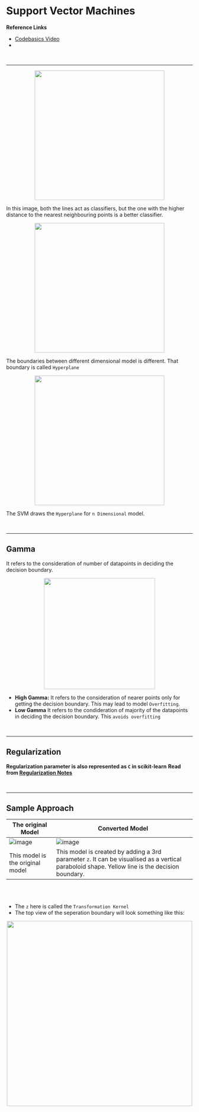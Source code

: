 # Support Vector Machines

<strong> Reference Links </strong>

- [Codebasics Video](https://www.youtube.com/watch?v=FB5EdxAGxQg)
- 

<br>
<hr>

<p align="center"><img src="https://user-images.githubusercontent.com/76818035/172891764-b6f5befc-8b9e-4633-8da9-7af956437d6b.png" height=350></p>

In this image, both the lines act as classifiers, but the one with the higher distance to the nearest neighbouring points is a better classifier.

<p align="center"><img src="https://user-images.githubusercontent.com/76818035/172892133-68db77c1-0fbd-4a3a-98c4-9a006b85d021.png" height=350></p>

The boundaries between different dimensional model is different. That boundary is called `Hyperplane`

<p align="center"><img src="https://user-images.githubusercontent.com/76818035/172892600-125b2b50-b54d-46fc-88af-be7d7845aa0e.png" height=350></p>

The SVM draws the `Hyperplane` for `n Dimensional` model. 

<br>
<hr>

## Gamma

It refers to the consideration of number of datapoints in deciding the decision boundary.

<p align="center"><img src="https://user-images.githubusercontent.com/76818035/172893688-ab271501-3a7a-4a1e-a36c-eeb8aa783da4.png" height=300></p>

- **High Gamma:** It refers to the consideration of nearer points only for getting the decision boundary. This may lead to model `Overfitting`.
- **Low Gamma** It refers to the condideration of majority of the datapoints in deciding the decision boundary. This `avoids overfitting`

<br>
<hr>

## Regularization

**Regularization parameter is also represented as `C` in scikit-learn**
<strong> Read from [Regularization Notes](../Regularization) </strong>
  
<br>
<hr>
  
## Sample Approach
  
|The original Model| Converted Model|
|------------------|----------------|
|![image](https://user-images.githubusercontent.com/76818035/172895578-dc4b70e4-dbd5-4a3d-97ff-1eb7184c0f1a.png)|![image](https://user-images.githubusercontent.com/76818035/172895733-97fabf8e-91be-4189-9811-bc78e47fadb9.png)|
|This model is the original model| This model is created by adding a 3rd parameter `z`. It can be visualised as a vertical paraboloid shape. Yellow line is the decision boundary.|

<br><br>

- The `z` here is called the `Transformation Kernel`
- The top view of the seperation boundary will look something like this:

<p align="center"><img src="https://user-images.githubusercontent.com/76818035/172897366-e434c319-f661-485a-b1de-d2be3a55f13d.png" height=500></p>

